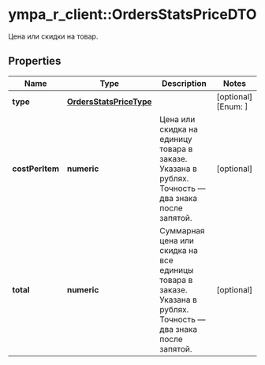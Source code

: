# ympa_r_client::OrdersStatsPriceDTO

Цена или скидки на товар.

## Properties
Name | Type | Description | Notes
------------ | ------------- | ------------- | -------------
**type** | [**OrdersStatsPriceType**](OrdersStatsPriceType.md) |  | [optional] [Enum: ] 
**costPerItem** | **numeric** | Цена или скидка на единицу товара в заказе. Указана в рублях. Точность — два знака после запятой.  | [optional] 
**total** | **numeric** | Суммарная цена или скидка на все единицы товара в заказе. Указана в рублях. Точность — два знака после запятой.  | [optional] 


